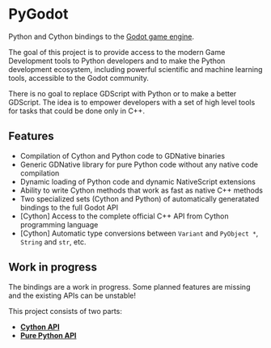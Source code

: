 # PyGodot

Python and Cython bindings to the [Godot game engine](http://godotengine.org/).

The goal of this project is to provide access to the modern Game Development tools to Python developers and to make the Python development ecosystem, including powerful scientific and machine learning tools, accessible to the Godot community.

There is no goal to replace GDScript with Python or to make a better GDScript. The idea is to empower developers
with a set of high level tools for tasks that could be done only in C++.

## Features

- Compilation of Cython and Python code to GDNative binaries
- Generic GDNative library for pure Python code without any native code compilation
- Dynamic loading of Python code and dynamic NativeScript extensions
- Ability to write Cython methods that work as fast as native C++ methods
- Two specialized sets (Cython and Python) of automatically generatated bindings to the full Godot API
- [Cython] Access to the complete official C++ API from Cython programming language
- [Cython] Automatic type conversions between `Variant` and `PyObject *`, `String` and `str`, etc.

## Work in progress

The bindings are a work in progress. Some planned features are missing and the existing APIs can be unstable!

This project consists of two parts:
- [**Cython API**](CYTHON_INTRO.md)
- [**Pure Python API**](PYTHON_INTRO.md)

